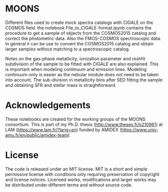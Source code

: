 # MOONS

Different files used to create mock spectra catalogs with CIGALE on the COSMOS field. the notebook File_to_CIGALE-format.ipynb contains the procedure to get a sample of objects from the COSMOS2015 catalog and correct the photometric data. Also the FMOS-COSMOS spectroscopic data. In general it can be use to convert the COSMOS2015 catalog and obtain larger samples without matching to a spectroscopic catalog. 

Notes on the gas-phase metallicity, ionization parameter and reshfit subdivision of the sample to be fitted with CIGALE are also explained. This is important when modeling continuum and emission lines. Modeling continuum-only is easier as the nebular module does not need to be taken into account. The sub-division in metallicity bins after SED fitting the sample and obtaining SFR and stellar mass is straightforward.

# Acknowledgements

These notebooks are created for the working groups of the MOONS consortium. This is part of my Ph.D. thesis (http://www.theses.fr/s210961) at LAM (https://www.lam.fr/?lang=en) funded by AMIDEX (https://www.univ-amu.fr/en/public/amidex-team).

# License

The code is released under an MIT license. MIT is a short and simple permissive license with conditions only requiring preservation of copyright and license notices. Licensed works, modifications and larger works may be distributed under different terms and without source code.
